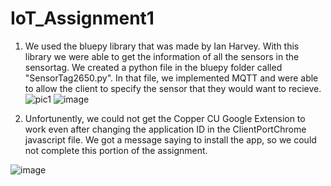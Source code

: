 # IoT_Assignment1

1. We used the bluepy library that was made by Ian Harvey. With this library we were able to get the information of all the sensors in the sensortag. We created a python file in the bluepy folder called "SensorTag2650.py". In that file, we implemented MQTT and were able to allow the client to specify the sensor that they would want to recieve.
![pic1](https://user-images.githubusercontent.com/22604365/66883397-d2603300-ef9b-11e9-9485-776c3394846a.png)
![image](https://user-images.githubusercontent.com/22604365/66883420-e60b9980-ef9b-11e9-8c43-905702943984.png)

2. Unfortunently, we could not get the Copper CU Google Extension to work even after changing the application ID in the ClientPortChrome javascript file. We got a message saying to install the app, so we could not complete this portion of the assignment.

![image](https://user-images.githubusercontent.com/22604365/66883440-f3c11f00-ef9b-11e9-978a-8fc200ad9f0c.png)
